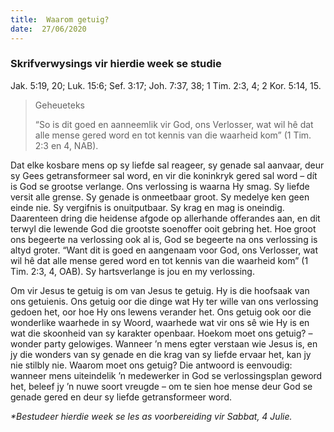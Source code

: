 ```yaml
---
title:  Waarom getuig?
date:  27/06/2020
---
```


### Skrifverwysings vir hierdie week se studie
Jak. 5:19, 20; Luk. 15:6; Sef. 3:17; Joh. 7:37, 38; 1 Tim. 2:3, 4; 2 Kor. 5:14, 15.

> <p>Geheueteks</p>
> “So is dit goed en aanneemlik vir God, ons Verlosser, wat wil hê dat alle mense gered word en tot kennis van die waarheid kom” (1 Tim. 2:3 en 4, NAB).

Dat elke kosbare mens op sy liefde sal reageer, sy genade sal aanvaar, deur sy Gees getransformeer sal word, en vir die koninkryk gered sal word – dít is God se grootse verlange. Ons verlossing is waarna Hy smag. Sy liefde versit alle grense. Sy genade is onmeetbaar groot. Sy medelye ken geen einde nie. Sy vergifnis is onuitputbaar. Sy krag en mag is oneindig. Daarenteen dring die heidense afgode op allerhande offerandes aan, en dit terwyl die lewende God die grootste soenoffer ooit gebring het. Hoe groot ons begeerte na verlossing ook al is, God se begeerte na ons verlossing is altyd groter. “Want dit is goed en aangenaam voor God, ons Verlosser, wat wil hê dat alle mense gered word en tot kennis van die waarheid kom” (1 Tim. 2:3, 4, OAB). Sy hartsverlange is jou en my verlossing.

Om vir Jesus te getuig is om van Jesus te getuig. Hy is die hoofsaak van ons getuienis. Ons getuig oor die dinge wat Hy ter wille van ons verlossing gedoen het, oor hoe Hy ons lewens verander het. Ons getuig ook oor die wonderlike waarhede in sy Woord, waarhede wat vir ons sê wie Hy is en wat die skoonheid van sy karakter openbaar. Hoekom moet ons getuig? – wonder party gelowiges. Wanneer ’n mens egter verstaan wie Jesus is, en jy die wonders van sy genade en die krag van sy liefde ervaar het, kan jy nie stilbly nie. Waarom moet ons getuig? Die antwoord is eenvoudig: wanneer mens uiteindelik ’n medewerker in God se verlossingsplan geword het, beleef jy ’n nuwe soort vreugde – om te sien hoe mense deur God se genade gered en deur sy liefde getransformeer word.

_*Bestudeer hierdie week se les as voorbereiding vir Sabbat, 4 Julie._